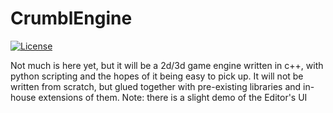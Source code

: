 # CrumblEngine
[![License](https://img.shields.io/:license-gplv2-green.svg)](https://tldrlegal.com/license/gnu-general-public-license-v2)

Not much is here yet, but it will be a 2d/3d game engine written in c++, with python scripting and the hopes of it being easy to pick up. It will not be written from scratch, but glued together with pre-existing libraries and in-house extensions of them.
Note: there is a slight demo of the Editor's UI

